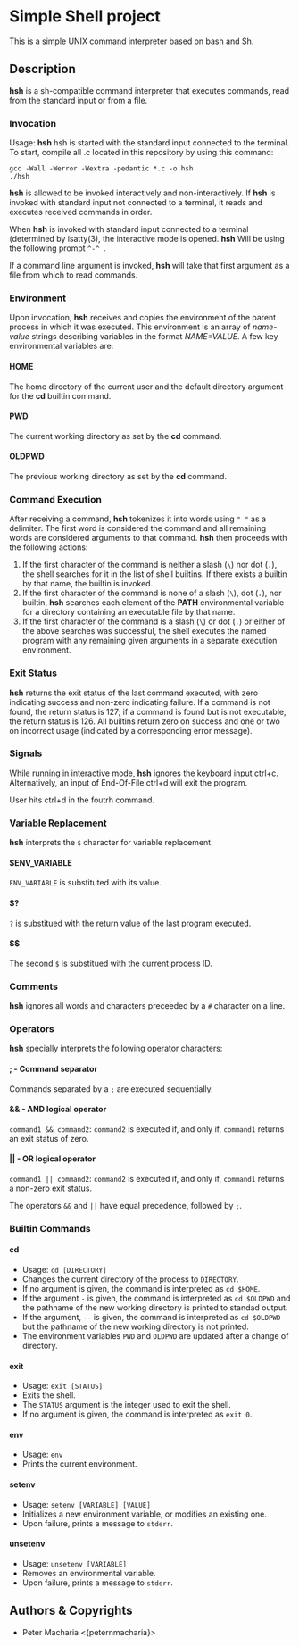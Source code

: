 # Simple Shell project

This is a simple UNIX command interpreter based on bash and Sh.

## Description

**hsh** is a sh-compatible command interpreter that executes commands, read from the standard input or from a file.

### Invocation

Usage: **hsh**
hsh is started with the standard input connected to the terminal. To start, compile all .c located in this repository by using this command:
```
gcc -Wall -Werror -Wextra -pedantic *.c -o hsh
./hsh
```

**hsh** is allowed to be invoked interactively and non-interactively. If **hsh** is invoked with standard input not connected to a terminal, it reads and executes received commands in order.


When **hsh** is invoked with standard input connected to a terminal (determined by isatty(3), the interactive mode is opened. **hsh** Will be using the following prompt `^-^ `.


If a command line argument is invoked, **hsh** will take that first argument as a file from which to read commands.


### Environment

Upon invocation, **hsh** receives and copies the environment of the parent process in which it was executed. This environment is an array of *name-value* strings describing variables in the format *NAME=VALUE*. A few key environmental variables are:

#### HOME
The home directory of the current user and the default directory argument for the **cd** builtin command.


#### PWD
The current working directory as set by the **cd** command.


#### OLDPWD
The previous working directory as set by the **cd** command.


### Command Execution

After receiving a command, **hsh** tokenizes it into words using `" "` as a delimiter. The first word is considered the command and all remaining words are considered arguments to that command. **hsh** then proceeds with the following actions:
1. If the first character of the command is neither a slash (`\`) nor dot (`.`), the shell searches for it in the list of shell builtins. If there exists a builtin by that name, the builtin is invoked.
2. If the first character of the command is none of a slash (`\`), dot (`.`), nor builtin, **hsh** searches each element of the **PATH** environmental variable for a directory containing an executable file by that name.
3. If the first character of the command is a slash (`\`) or dot (`.`) or either of the above searches was successful, the shell executes the named program with any remaining given arguments in a separate execution environment.

### Exit Status

**hsh** returns the exit status of the last command executed, with zero indicating success and non-zero indicating failure.
If a command is not found, the return status is 127; if a command is found but is not executable, the return status is 126.
All builtins return zero on success and one or two on incorrect usage (indicated by a corresponding error message).

### Signals

While running in interactive mode, **hsh** ignores the keyboard input ctrl+c. Alternatively, an input of End-Of-File ctrl+d will exit the program.

User hits ctrl+d in the foutrh command.


### Variable Replacement

**hsh** interprets the `$` character for variable replacement.

#### $ENV_VARIABLE
`ENV_VARIABLE` is substituted with its value.


#### $?
`?` is substitued with the return value of the last program executed.


#### $$
The second `$` is substitued with the current process ID.


### Comments

**hsh** ignores all words and characters preceeded by a `#` character on a line.


### Operators

**hsh** specially interprets the following operator characters:

#### ; - Command separator
Commands separated by a `;` are executed sequentially.


#### && - AND logical operator
`command1 && command2`: `command2` is executed if, and only if, `command1` returns an exit status of zero.


#### || - OR logical operator
`command1 || command2`: `command2` is executed if, and only if, `command1` returns a non-zero exit status.


The operators `&&` and `||` have equal precedence, followed by `;`.

### Builtin Commands

#### cd
  * Usage: `cd [DIRECTORY]`
  * Changes the current directory of the process to `DIRECTORY`.
  * If no argument is given, the command is interpreted as `cd $HOME`.
  * If the argument `-` is given, the command is interpreted as `cd $OLDPWD` and the pathname of the new working directory is printed to standad output.
  * If the argument, `--` is given, the command is interpreted as `cd $OLDPWD` but the pathname of the new working directory is not printed.
  * The environment variables `PWD` and `OLDPWD` are updated after a change of directory.


#### exit
  * Usage: `exit [STATUS]`
  * Exits the shell.
  * The `STATUS` argument is the integer used to exit the shell.
  * If no argument is given, the command is interpreted as `exit 0`.


#### env
  * Usage: `env`
  * Prints the current environment.


#### setenv
  * Usage: `setenv [VARIABLE] [VALUE]`
  * Initializes a new environment variable, or modifies an existing one.
  * Upon failure, prints a message to `stderr`.


#### unsetenv
  * Usage: `unsetenv [VARIABLE]`
  * Removes an environmental variable.
  * Upon failure, prints a message to `stderr`.


## Authors & Copyrights

* Peter Macharia <{peternmacharia}>

